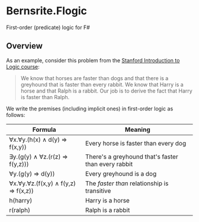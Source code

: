 # Bernsrite.Flogic
First-order (predicate) logic for F#

## Overview
 
As an example, consider this problem from the [Stanford Introduction to Logic course](http://intrologic.stanford.edu/public/):

> We know that horses are faster than dogs and that there is a greyhound that is faster than every rabbit. We know that Harry is a horse and that Ralph is a rabbit. Our job is to derive the fact that Harry is faster than Ralph.

We write the premises (including implicit ones) in first-order logic as follows:

| Formula                                  | Meaning                                             |
| -----------------------------------------|-----------------------------------------------------|
| ∀x.∀y.(h(x) ∧ d(y) ⇒ f(x,y))         | Every horse is faster than every dog                |
| ∃y.(g(y) ∧ ∀z.(r(z) ⇒ f(y,z)))       | There's a greyhound that's faster than every rabbit |
| ∀y.(g(y) ⇒ d(y))                       | Every greyhound is a dog                            |
| ∀x.∀y.∀z.(f(x,y) ∧ f(y,z) ⇒ f(x,z)) | The *faster than* relationship is transitive        |
| h(harry)                                 | Harry is a horse                                    |
| r(ralph)                                 | Ralph is a rabbit                                   |
